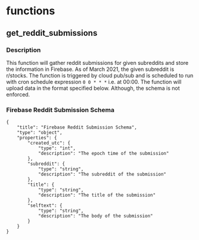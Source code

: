 # functions

## get_reddit_submissions

### Description

This function will gather reddit submissions for given subreddits and store the information in Firebase. As of March 2021, the given subreddit is r/stocks. The function is triggered by cloud pub/sub and is scheduled to run with cron schedule expression  ```0 0 * * *``` i.e. at 00:00. The function will upload data in the format specified below. Although, the schema is not enforced.

### Firebase Reddit Submission Schema
```
{
    "title": "Firebase Reddit Submission Schema",
    "type": "object",
    "properties": {
        "created_utc": {
            "type": "int",
            "description": "The epoch time of the submission"
        },
        "subreddit": {
            "type": "string",
            "description": "The subreddit of the submission"
        },
        "title": {
            "type": "string",
            "description": "The title of the submission"
        },
        "selftext": {
            "type": "string",
            "description": "The body of the submission"
        }
    }
}
```